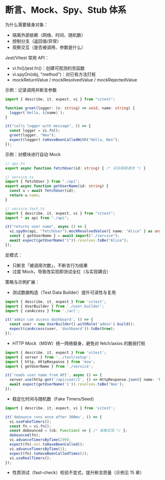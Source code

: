 # 断言、Mock、Spy、Stub 体系

为什么需要替身对象：
- 隔离外部依赖（网络、时间、随机数）
- 控制分支（返回值/异常）
- 观察交互（是否被调用、参数是什么）

Jest/Vitest 常用 API：
- vi.fn()/jest.fn()：创建可观测的空函数
- vi.spyOn(obj, "method")：对已有方法打桩
- mockReturnValue / mockResolvedValue / mockRejectedValue

示例：记录调用并断言参数
```ts
import { describe, it, expect, vi } from "vitest";

function greet(logger: (s: string) => void, name: string) {
  logger(`Hello, ${name}`);
}

it("calls logger with message", () => {
  const logger = vi.fn();
  greet(logger, "Neo");
  expect(logger).toHaveBeenCalledWith("Hello, Neo");
});
```

示例：对模块进行自动 Mock
```ts
// api.ts
export async function fetchUser(id: string) { /* 实际网络请求 */ }

// service.ts
import { fetchUser } from "./api";
export async function getUserName(id: string) {
  const u = await fetchUser(id);
  return u.name;
}
```

```ts
// service.test.ts
import { describe, it, expect, vi } from "vitest";
import * as api from "./api";

it("returns user name", async () => {
  vi.spyOn(api, "fetchUser").mockResolvedValue({ name: "Alice" } as any);
  const { getUserName } = await import("./service");
  await expect(getUserName("1")).resolves.toBe("Alice");
});
```

反模式：
- 只断言「被调用次数」，不断言行为结果
- 过度 Mock，导致改实现即测试全红（与实现耦合）

策略与示例扩展：
- 测试数据构造（Test Data Builder）提升可读性与复用
```ts
import { describe, it, expect } from 'vitest';
import { UserBuilder } from './user.builder';
import { canAccess } from './acl';

it('admin can access dashboard', () => {
  const user = new UserBuilder().withRole('admin').build();
  expect(canAccess(user, 'dashboard')).toBe(true);
});
```

- HTTP Mock（MSW）统一网络替身，避免对 fetch/axios 的脆弱打桩
```ts
import { describe, it, expect } from 'vitest';
import { server } from '../test/setup';
import { http, HttpResponse } from 'msw';
import { getUserName } from './service';

it('reads user name from API', async () => {
  server.use(http.get('/api/user/1', () => HttpResponse.json({ name: 'Neo' })));
  await expect(getUserName('1')).resolves.toBe('Neo');
});
```

- 稳定化时间与随机数（Fake Timers/Seed）
```ts
import { describe, it, expect, vi } from 'vitest';

it('debounce runs once after 300ms', () => {
  vi.useFakeTimers();
  const fn = vi.fn();
  const debounced = (cb: Function) => { /* 省略实现 */ };
  debounced(fn);
  vi.advanceTimersByTime(299);
  expect(fn).not.toHaveBeenCalled();
  vi.advanceTimersByTime(1);
  expect(fn).toHaveBeenCalledTimes(1);
  vi.useRealTimers();
});
```

- 性质测试（fast-check）校验不变式，提升断言质量（示例见 15 章）